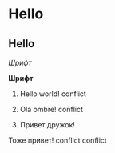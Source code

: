 # Hello

## Hello

*Шрифт*

**Шрифт**


1. Hello world! conflict

2. Ola ombre! conflict

3. Привет дружок!

Тоже привет!
conflict conflict